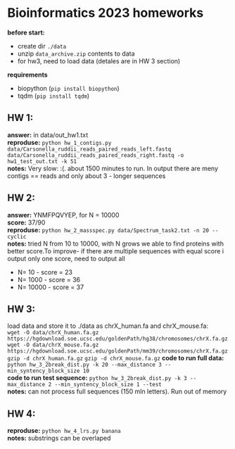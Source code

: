 # Bioinformatics 2023 homeworks

**before start:**
 - create dir `./data` 
 - unzip `data_archive.zip` contents to data
 - for hw3, need to load data (detales are in HW 3 section)

**requirements**
 - biopython (`pip install biopython`)
 - tqdm (`pip install tqdm`)


## HW 1:
**answer:** in data/out_hw1.txt \
**reproduse:** `python hw_1_contigs.py data/Carsonella_ruddii_reads_paired_reads_left.fastq data/Carsonella_ruddii_reads_paired_reads_right.fastq -o hw1_test_out.txt -k 51` \
**notes:** Very slow: :(. about 1500 minutes to run. In output there are meny contigs == reads and only about 3 - longer sequences

## HW 2:
**answer:** YNMFPQVYEP, for N = 10000 \
**score:** 37/90 \
**reproduse:** `python hw_2_massspec.py data/Spectrum_task2.txt -n 20 --cyclic` \
**notes:** tried N from 10 to 10000, with N grows we able to find proteins with better score.To improve- if there are multiple sequences with equal score i output only one score, need to output all
- N=    10 - score = 23
- N=  1000 - score = 36
- N= 10000 - score = 37

## HW 3:
load data and store it to ./data as chrX_human.fa and chrX_mouse.fa: \
`wget -O data/chrX_human.fa.gz https://hgdownload.soe.ucsc.edu/goldenPath/hg38/chromosomes/chrX.fa.gz ` \
`wget -O data/chrX_mouse.fa.gz https://hgdownload.soe.ucsc.edu/goldenPath/mm39/chromosomes/chrX.fa.gz` \
`gzip -d chrX_human.fa.gz`
`gzip -d chrX_mouse.fa.gz`
**code to run full data:** `python hw_3_2break_dist.py -k 20 --max_distance 3 --min_syntency_block_size 10` \
**code to run test sequence:** `python hw_3_2break_dist.py -k 3 --max_distance 2 --min_syntency_block_size 1 --test` \
**notes:** can not process full sequences (150 mln letters). Run out of memory

## HW 4:
**reproduse:** `python hw_4_lrs.py banana` \
**notes:** substrings can be overlaped

